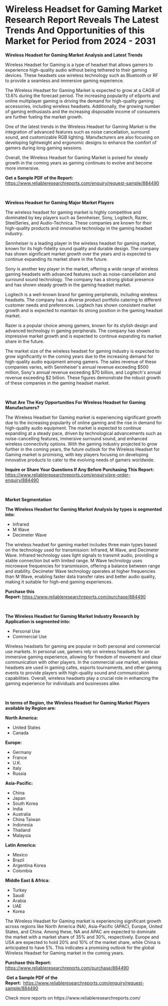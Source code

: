 <p><h1>Wireless Headset for Gaming Market Research Report Reveals The Latest Trends And Opportunities of this Market for Period from 2024 - 2031</h1></p><p><strong>Wireless Headset for Gaming Market Analysis and Latest Trends</strong></p>
<p><p>Wireless Headset for Gaming is a type of headset that allows gamers to experience high-quality audio without being tethered to their gaming devices. These headsets use wireless technology such as Bluetooth or RF to provide a seamless and immersive gaming experience.</p><p>The Wireless Headset for Gaming Market is expected to grow at a CAGR of 13.6% during the forecast period. The increasing popularity of eSports and online multiplayer gaming is driving the demand for high-quality gaming accessories, including wireless headsets. Additionally, the growing number of gaming enthusiasts and the increasing disposable income of consumers are further fueling the market growth.</p><p>One of the latest trends in the Wireless Headset for Gaming Market is the integration of advanced features such as noise cancellation, surround sound, and customizable RGB lighting. Manufacturers are also focusing on developing lightweight and ergonomic designs to enhance the comfort of gamers during long gaming sessions.</p><p>Overall, the Wireless Headset for Gaming Market is poised for steady growth in the coming years as gaming continues to evolve and become more immersive.</p></p>
<p><strong>Get a Sample PDF of the Report:&nbsp;</strong> <a href="https://www.reliableresearchreports.com/enquiry/request-sample/884490">https://www.reliableresearchreports.com/enquiry/request-sample/884490</a></p>
<p>&nbsp;</p>
<p><strong>Wireless Headset for Gaming Major Market Players</strong></p>
<p><p>The wireless headset for gaming market is highly competitive and dominated by key players such as Sennheiser, Sony, Logitech, Razer, SteelSeries, and Audio-Technica. These companies are known for their high-quality products and innovative technology in the gaming headset industry.</p><p>Sennheiser is a leading player in the wireless headset for gaming market, known for its high-fidelity sound quality and durable design. The company has shown significant market growth over the years and is expected to continue expanding its market share in the future.</p><p>Sony is another key player in the market, offering a wide range of wireless gaming headsets with advanced features such as noise-cancellation and surround sound technology. The company has a strong global presence and has shown steady growth in the gaming headset market.</p><p>Logitech is a well-known brand for gaming peripherals, including wireless headsets. The company has a diverse product portfolio catering to different customer needs and preferences. Logitech has shown consistent market growth and is expected to maintain its strong position in the gaming headset market.</p><p>Razer is a popular choice among gamers, known for its stylish design and advanced technology in gaming peripherals. The company has shown impressive market growth and is expected to continue expanding its market share in the future.</p><p>The market size of the wireless headset for gaming industry is expected to grow significantly in the coming years due to the increasing demand for high-quality audio equipment among gamers. The sales revenue of these companies varies, with Sennheiser's annual revenue exceeding $500 million, Sony's annual revenue exceeding $70 billion, and Logitech's annual revenue exceeding $2 billion. These figures demonstrate the robust growth of these companies in the gaming headset market.</p></p>
<p>&nbsp;</p>
<p><strong>What Are The Key Opportunities For Wireless Headset for Gaming Manufacturers?</strong></p>
<p><p>The Wireless Headset for Gaming market is experiencing significant growth due to the increasing popularity of online gaming and the rise in demand for high-quality audio equipment. The market is expected to continue expanding at a steady pace, driven by technological advancements such as noise-cancelling features, immersive surround sound, and enhanced wireless connectivity options. With the gaming industry projected to grow further in the coming years, the future outlook for the Wireless Headset for Gaming market is promising, with key players focusing on developing innovative products to cater to the evolving needs of gamers worldwide.</p></p>
<p><strong>Inquire or Share Your Questions If Any Before Purchasing This Report:</strong> <a href="https://www.reliableresearchreports.com/enquiry/pre-order-enquiry/884490">https://www.reliableresearchreports.com/enquiry/pre-order-enquiry/884490</a></p>
<p>&nbsp;</p>
<p><strong>Market Segmentation</strong></p>
<p><strong>The Wireless Headset for Gaming Market Analysis by types is segmented into:</strong></p>
<p><ul><li>Infrared</li><li>M Wave</li><li>Decimeter Wave</li></ul></p>
<p><p>The wireless headset for gaming market includes three main types based on the technology used for transmission: Infrared, M Wave, and Decimeter Wave. Infrared technology uses light signals to transmit audio, providing a stable connection but with limited range. M Wave technology uses microwave frequencies for transmission, offering a balance between range and stability. Decimeter Wave technology operates at higher frequencies than M Wave, enabling faster data transfer rates and better audio quality, making it suitable for high-end gaming experiences.</p></p>
<p><strong>Purchase this Report:&nbsp;</strong><a href="https://www.reliableresearchreports.com/purchase/884490">https://www.reliableresearchreports.com/purchase/884490</a></p>
<p>&nbsp;</p>
<p><strong>The Wireless Headset for Gaming Market Industry Research by Application is segmented into:</strong></p>
<p><ul><li>Personal Use</li><li>Commercial Use</li></ul></p>
<p><p>Wireless headsets for gaming are popular in both personal and commercial use markets. In personal use, gamers rely on wireless headsets for an immersive gaming experience, allowing for freedom of movement and clear communication with other players. In the commercial use market, wireless headsets are used in gaming cafes, esports tournaments, and other gaming events to provide players with high-quality sound and communication capabilities. Overall, wireless headsets play a crucial role in enhancing the gaming experience for individuals and businesses alike.</p></p>
<p>&nbsp;</p>
<p><strong>In terms of Region, the Wireless Headset for Gaming Market Players available by Region are:</strong></p>
<p>
    <p> <strong> North America: </strong>
        <ul>
            <li>United States</li>
            <li>Canada</li>
        </ul>
        </p> 
    <p> <strong> Europe: </strong>
        <ul>
            <li>Germany</li>
            <li>France</li>
            <li>U.K.</li>
            <li>Italy</li>
            <li>Russia</li>
        </ul>
        </p> 
    <p> <strong> Asia-Pacific: </strong>
        <ul>
            <li>China</li>
            <li>Japan</li>
            <li>South Korea</li>
            <li>India</li>
            <li>Australia</li>
            <li>China Taiwan</li>
            <li>Indonesia</li>
            <li>Thailand</li>
            <li>Malaysia</li>
        </ul>
        </p> 
    <p> <strong> Latin America: </strong>
        <ul>
            <li>Mexico</li>
            <li>Brazil</li>
            <li>Argentina Korea</li>
            <li>Colombia</li>
        </ul>
        </p> 
    <p> <strong> Middle East & Africa: </strong>
        <ul>
            <li>Turkey</li>
            <li>Saudi</li>
            <li>Arabia</li>
            <li>UAE</li>
            <li>Korea</li>
        </ul>
    </p>
    </p>
<p><p>The Wireless Headset for Gaming market is experiencing significant growth across regions like North America (NA), Asia-Pacific (APAC), Europe, United States, and China. Among these, NA and APAC are expected to dominate the market with a market share of 35% and 30%, respectively. Europe and USA are expected to hold 20% and 10% of the market share, while China is anticipated to have 5%. This indicates a promising outlook for the global Wireless Headset for Gaming market in the coming years.</p></p>
<p><strong>Purchase this Report: </strong><a href="https://www.reliableresearchreports.com/purchase/884490">https://www.reliableresearchreports.com/purchase/884490</a></p>
<p>&nbsp;<strong>Get a Sample PDF of the Report:&nbsp;&nbsp;</strong><a href="https://www.reliableresearchreports.com/enquiry/request-sample/884490">https://www.reliableresearchreports.com/enquiry/request-sample/884490</a></p>
<p><strong></strong></p>
<p>Check more reports on https://www.reliableresearchreports.com/</p>